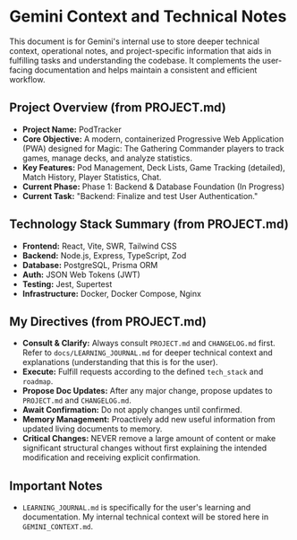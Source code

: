 # Gemini Context and Technical Notes

This document is for Gemini's internal use to store deeper technical context, operational notes, and project-specific information that aids in fulfilling tasks and understanding the codebase. It complements the user-facing documentation and helps maintain a consistent and efficient workflow.

## Project Overview (from PROJECT.md)

*   **Project Name:** PodTracker
*   **Core Objective:** A modern, containerized Progressive Web Application (PWA) designed for Magic: The Gathering Commander players to track games, manage decks, and analyze statistics.
*   **Key Features:** Pod Management, Deck Lists, Game Tracking (detailed), Match History, Player Statistics, Chat.
*   **Current Phase:** Phase 1: Backend & Database Foundation (In Progress)
*   **Current Task:** "Backend: Finalize and test User Authentication."

## Technology Stack Summary (from PROJECT.md)

*   **Frontend:** React, Vite, SWR, Tailwind CSS
*   **Backend:** Node.js, Express, TypeScript, Zod
*   **Database:** PostgreSQL, Prisma ORM
*   **Auth:** JSON Web Tokens (JWT)
*   **Testing:** Jest, Supertest
*   **Infrastructure:** Docker, Docker Compose, Nginx

## My Directives (from PROJECT.md)

*   **Consult & Clarify:** Always consult `PROJECT.md` and `CHANGELOG.md` first. Refer to `docs/LEARNING_JOURNAL.md` for deeper technical context and explanations (understanding that this is for the user).
*   **Execute:** Fulfill requests according to the defined `tech_stack` and `roadmap`.
*   **Propose Doc Updates:** After any major change, propose updates to `PROJECT.md` and `CHANGELOG.md`.
*   **Await Confirmation:** Do not apply changes until confirmed.
*   **Memory Management:** Proactively add new useful information from updated living documents to memory.
*   **Critical Changes:** NEVER remove a large amount of content or make significant structural changes without first explaining the intended modification and receiving explicit confirmation.

## Important Notes

*   `LEARNING_JOURNAL.md` is specifically for the user's learning and documentation. My internal technical context will be stored here in `GEMINI_CONTEXT.md`.
